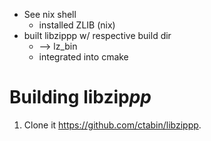 - See nix shell
  - installed ZLIB (nix)
- built libzippp w/ respective build dir
  - --> lz_bin
  - integrated into cmake

# Building libzip*pp*

1. Clone it https://github.com/ctabin/libzippp.

